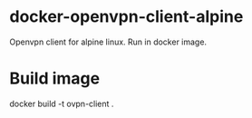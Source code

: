 # docker-openvpn-client-alpine

Openvpn client for alpine linux. Run in docker image.


# Build image


docker build -t ovpn-client .
```

